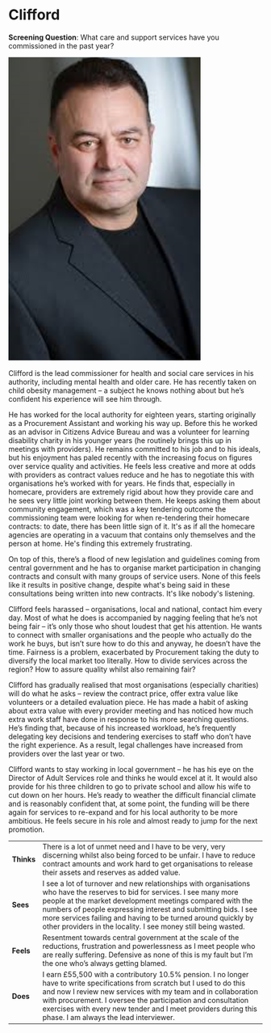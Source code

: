 # Clifford

**Screening Question**: What care and support services have you commissioned in the past year?

![](<../../../.gitbook/assets/image (9).png>)

Clifford is the lead commissioner for health and social care services in his authority, including mental health and older care. He has recently taken on child obesity management – a subject he knows nothing about but he’s confident his experience will see him through.

He has worked for the local authority for eighteen years, starting originally as a Procurement Assistant and working his way up. Before this he worked as an advisor in Citizens Advice Bureau and was a volunteer for learning disability charity in his younger years (he routinely brings this up in meetings with providers). He remains committed to his job and to his ideals, but his enjoyment has paled recently with the increasing focus on figures over service quality and activities. He feels less creative and more at odds with providers as contract values reduce and he has to negotiate this with organisations he’s worked with for years. He finds that, especially in homecare, providers are extremely rigid about how they provide care and he sees very little joint working between them. He keeps asking them about community engagement, which was a key tendering outcome the commissioning team were looking for when re-tendering their homecare contracts: to date, there has been little sign of it. It's as if all the homecare agencies are operating in a vacuum that contains only themselves and the person at home. He's finding this extremely frustrating.

On top of this, there’s a flood of new legislation and guidelines coming from central government and he has to organise market participation in changing contracts and consult with many groups of service users. None of this feels like it results in positive change, despite what's being said in these consultations being written into new contracts. It's like nobody's listening.

Clifford feels harassed – organisations, local and national, contact him every day. Most of what he does is accompanied by nagging feeling that he’s not being fair – it’s only those who shout loudest that get his attention. He wants to connect with smaller organisations and the people who actually do the work he buys, but isn’t sure how to do this and anyway, he doesn’t have the time. Fairness is a problem, exacerbated by Procurement taking the duty to diversify the local market too literally. How to divide services across the region? How to assure quality whilst also remaining fair?

Clifford has gradually realised that most organisations (especially charities) will do what he asks – review the contract price, offer extra value like volunteers or a detailed evaluation piece. He has made a habit of asking about extra value with every provider meeting and has noticed how much extra work staff have done in response to his more searching questions. He’s finding that, because of his increased workload, he’s frequently delegating key decisions and tendering exercises to staff who don’t have the right experience. As a result, legal challenges have increased from providers over the last year or two.

Clifford wants to stay working in local government – he has his eye on the Director of Adult Services role and thinks he would excel at it. It would also provide for his three children to go to private school and allow his wife to cut down on her hours. He’s ready to weather the difficult financial climate and is reasonably confident that, at some point, the funding will be there again for services to re-expand and for his local authority to be more ambitious. He feels secure in his role and almost ready to jump for the next promotion.

|            |                                                                                                                                                                                                                                                                                                                                                                                           |
| ---------- | ----------------------------------------------------------------------------------------------------------------------------------------------------------------------------------------------------------------------------------------------------------------------------------------------------------------------------------------------------------------------------------------- |
| **Thinks** | There is a lot of unmet need and I have to be very, very discerning whilst also being forced to be unfair. I have to reduce contract amounts and work hard to get organisations to release their assets and reserves as added value.                                                                                                                                                      |
| **Sees**   | I see a lot of turnover and new relationships with organisations who have the reserves to bid for services. I see many more people at the market development meetings compared with the numbers of people expressing interest and submitting bids. I see more services failing and having to be turned around quickly by other providers in the locality. I see money still being wasted. |
| **Feels**  | Resentment towards central government at the scale of the reductions, frustration and powerlessness as I meet people who are really suffering. Defensive as none of this is my fault but I’m the one who’s always getting blamed.                                                                                                                                                         |
| **Does**   | I earn £55,500 with a contributory 10.5% pension. I no longer have to write specifications from scratch but I used to do this and now I review new services with my team and in collaboration with procurement. I oversee the participation and consultation exercises with every new tender and I meet providers during this phase. I am always the lead interviewer.                    |
